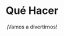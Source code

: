 ---
layout: list
title: Qué Hacer
subtitle: ¡Vamos a divertirnos!
description: Organizado por cercanía a Rosario. Esta página es para que quienes viajen a Rosario puedan disfrutar al máximo. Si tenés alguna sugerencia para sumar, hablale a Lichi por privado. :)
menu-order: 2
lang: es
---